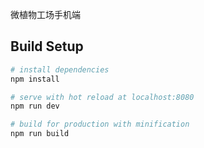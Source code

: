 微植物工场手机端

## Build Setup

``` bash
# install dependencies
npm install

# serve with hot reload at localhost:8080
npm run dev

# build for production with minification
npm run build

```
